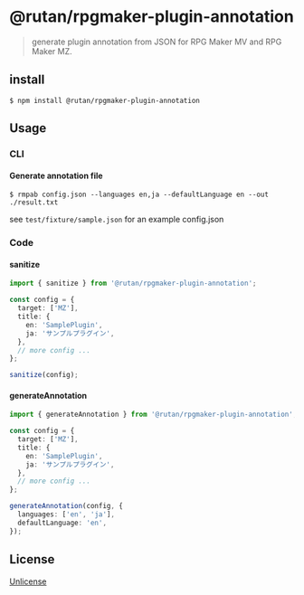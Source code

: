 # @rutan/rpgmaker-plugin-annotation

> generate plugin annotation from JSON for RPG Maker MV and RPG Maker MZ.

## install

```
$ npm install @rutan/rpgmaker-plugin-annotation
```

## Usage

### CLI

#### Generate annotation file

```
$ rmpab config.json --languages en,ja --defaultLanguage en --out ./result.txt
```

see `test/fixture/sample.json` for an example config.json

### Code

#### sanitize

```typescript
import { sanitize } from '@rutan/rpgmaker-plugin-annotation';

const config = {
  target: ['MZ'],
  title: {
    en: 'SamplePlugin',
    ja: 'サンプルプラグイン',
  },
  // more config ...
};

sanitize(config);
```

#### generateAnnotation

```typescript
import { generateAnnotation } from '@rutan/rpgmaker-plugin-annotation';

const config = {
  target: ['MZ'],
  title: {
    en: 'SamplePlugin',
    ja: 'サンプルプラグイン',
  },
  // more config ...
};

generateAnnotation(config, {
  languages: ['en', 'ja'],
  defaultLanguage: 'en',
});
```

## License

[Unlicense](https://unlicense.org/)
